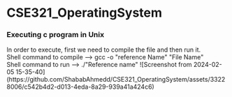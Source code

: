 # CSE321_OperatingSystem

<h3>Executing c program in Unix</h3>
In order to execute, first we need to compile the file and then run it. <br>
Shell command to compile --> gcc -o "reference Name" "File Name" <br>
Shell command to run --> ./"Reference name"
![Screenshot from 2024-02-05 15-35-40](https://github.com/ShababAhmedd/CSE321_OperatingSystem/assets/33228006/c542b4d2-d013-4eda-8a29-939a41a424c6)
